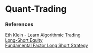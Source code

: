 # Quant-Trading


### References
[Eth Klein - Learn Algorithmic Trading](https://www.youtube.com/watch?v=OjiL6JMX-U8)  
[Long-Short Equity](https://www.investopedia.com/terms/l/long-shortequity.asp#:~:text=Long%2Dshort%20equity%20is%20an%20investment%20strategy%20that%20seeks%20to,%2Dvalued%20and%20over%2Dvalued.)  
[Fundamental Factor Long Short Strategy](https://www.quantconnect.com/tutorials/strategy-library/fundamental-factor-long-short-strategy)
